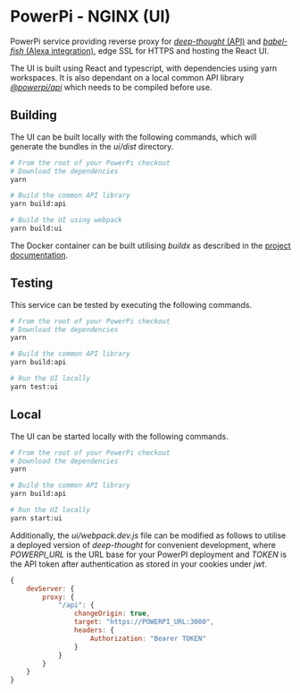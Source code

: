 # PowerPi - NGINX (UI)

PowerPi service providing reverse proxy for [_deep-thought_ (API)](../deep-thought/README.md) and [_babel-fish_ (Alexa integration)](../babel-fish/README.md), edge SSL for HTTPS and hosting the React UI.

The UI is built using React and typescript, with dependencies using yarn workspaces. It is also dependant on a local common API library [_@powerpi/api_](../common/node/api/README.md) which needs to be compiled before use.

## Building

The UI can be built locally with the following commands, which will generate the bundles in the _ui/dist_ directory.

```bash
# From the root of your PowerPi checkout
# Download the dependencies
yarn

# Build the common API library
yarn build:api

# Build the UI using webpack
yarn build:ui
```

The Docker container can be built utilising _buildx_ as described in the [project documentation](../../README.md#Building).

## Testing

This service can be tested by executing the following commands.

```bash
# From the root of your PowerPi checkout
# Download the dependencies
yarn

# Build the common API library
yarn build:api

# Run the UI locally
yarn test:ui
```

## Local

The UI can be started locally with the following commands.

```bash
# From the root of your PowerPi checkout
# Download the dependencies
yarn

# Build the common API library
yarn build:api

# Run the UI locally
yarn start:ui
```

Additionally, the _ui/webpack.dev.js_ file can be modified as follows to utilise a deployed version of _deep-thought_ for convenient development, where _POWERPI_URL_ is the URL base for your PowerPI deployment and _TOKEN_ is the API token after authentication as stored in your cookies under _jwt_.

```js
{
    devServer: {
        proxy: {
            "/api": {
                changeOrigin: true,
                target: "https://POWERPI_URL:3000",
                headers: {
                    Authorization: "Bearer TOKEN"
                }
            }
        }
    }
}
```
